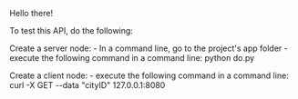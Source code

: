 Hello there!

To test this API, do the following:

Create a server node:
	- In a command line, go to the project's app folder
	- execute the following command in a command line: python do.py


Create a client node:
	- execute the following command in a command line: curl -X GET --data "cityID" 127.0.0.1:8080

